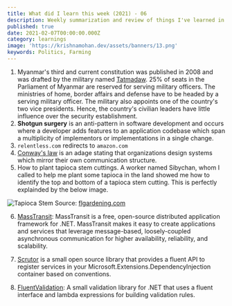 ```yaml
---
title: What did I learn this week (2021) - 06
description: Weekly summarization and review of things I've learned in the first week of February 2021 
published: true
date: 2021-02-07T00:00:00.000Z
category: learnings
image: 'https://krishnamohan.dev/assets/banners/13.png'
keywords: Politics, Farming
---
```


1. Myanmar's third and current constitution was published in 2008 and was drafted by the military named [Tatmadaw](https://en.wikipedia.org/wiki/Tatmadaw). 25% of seats in the Parliament of Myanmar are reserved for serving military officers. The ministries of home, border affairs and defense have to be headed by a serving military officer. The military also appoints one of the country's two vice presidents. Hence, the country's civilian leaders have little influence over the security establishment.
2. **Shotgun surgery** is an anti-pattern in software development and occurs where a developer adds features to an application codebase which span a multiplicity of implementors or implementations in a single change.
3. `relentless.com` redirects to `amazon.com`
4. [Conway's law](https://en.wikipedia.org/wiki/Conway%27s_law) is an adage stating that organizations design systems which mirror their own communication structure. 
5. How to plant tapioca stem cuttings. A worker named Sibychan, whom I called to help me plant some tapioca in the land showed me how to identify the top and bottom of a tapioca stem cutting. This is perfectly explainded by the below image.

![Tapioca Stem](https://www.flgardening.com/wp-content/uploads/2019/02/which-end-of-cassava-do-you-plant.png) Source: [flgardening.com](https://www.flgardening.com/)

6. [MassTransit](https://masstransit-project.com/): MassTransit is a free, open-source distributed application framework for .NET. MassTransit makes it easy to create applications and services that leverage message-based, loosely-coupled asynchronous communication for higher availability, reliability, and scalability.

7. [Scrutor](https://github.com/khellang/Scrutor) is a small open source library that provides a fluent API to register services in your Microsoft.Extensions.DependencyInjection container based on conventions.

8. [FluentValidation](https://fluentvalidation.net/): A small validation library for .NET that uses a fluent interface and lambda expressions for building validation rules.
